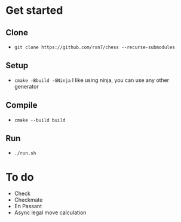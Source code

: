 # Get started
## Clone
- ```git clone https://github.com/rxn7/chess --recurse-submodules```

## Setup
- ```cmake -Bbuild -GNinja``` I like using ninja, you can use any other generator

## Compile
- ```cmake --build build```

## Run
- ```./run.sh```

# To do
- Check
- Checkmate
- En Passant
- Async legal move calculation
